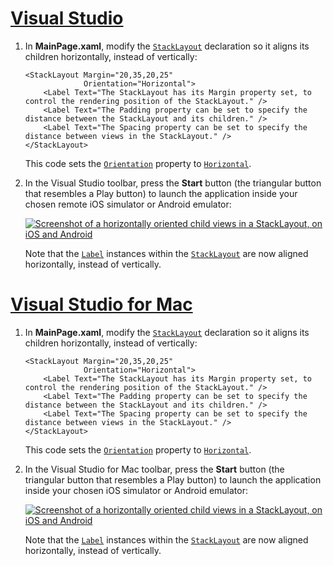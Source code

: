 # [Visual Studio](#tab/vswin)

1. In **MainPage.xaml**, modify the [`StackLayout`](xref:Xamarin.Forms.StackLayout) declaration so it aligns its children horizontally, instead of vertically:

    ```xaml
    <StackLayout Margin="20,35,20,25"
                 Orientation="Horizontal">
        <Label Text="The StackLayout has its Margin property set, to control the rendering position of the StackLayout." />
        <Label Text="The Padding property can be set to specify the distance between the StackLayout and its children." />
        <Label Text="The Spacing property can be set to specify the distance between views in the StackLayout." />
    </StackLayout>
    ```

    This code sets the [`Orientation`](xref:Xamarin.Forms.StackLayout.Orientation) property to [`Horizontal`](xref:Xamarin.Forms.StackOrientation.Horizontal).

1. In the Visual Studio toolbar, press the **Start** button (the triangular button that resembles a Play button) to launch the application inside your chosen remote iOS simulator or Android emulator:

    [![Screenshot of a horizontally oriented child views in a StackLayout, on iOS and Android](../images/orientation.png "StackLayout containing horizontally oriented Label instances")](../images/orientation-large.png#lightbox "StackLayout containing horizontally oriented Label instances")

    Note that the [`Label`](xref:Xamarin.Forms.Label) instances within the [`StackLayout`](xref:Xamarin.Forms.StackLayout) are now aligned horizontally, instead of vertically.

# [Visual Studio for Mac](#tab/vsmac)

1. In **MainPage.xaml**, modify the [`StackLayout`](xref:Xamarin.Forms.StackLayout) declaration so it aligns its children horizontally, instead of vertically:

    ```xaml
    <StackLayout Margin="20,35,20,25"
                 Orientation="Horizontal">
        <Label Text="The StackLayout has its Margin property set, to control the rendering position of the StackLayout." />
        <Label Text="The Padding property can be set to specify the distance between the StackLayout and its children." />
        <Label Text="The Spacing property can be set to specify the distance between views in the StackLayout." />
    </StackLayout>
    ```

    This code sets the [`Orientation`](xref:Xamarin.Forms.StackLayout.Orientation) property to [`Horizontal`](xref:Xamarin.Forms.StackOrientation.Horizontal).

1. In the Visual Studio for Mac toolbar, press the **Start** button (the triangular button that resembles a Play button) to launch the application inside your chosen iOS simulator or Android emulator:

    [![Screenshot of a horizontally oriented child views in a StackLayout, on iOS and Android](../images/orientation.png "StackLayout containing horizontally oriented Label instances")](../images/orientation-large.png#lightbox "StackLayout containing horizontally oriented Label instances")

    Note that the [`Label`](xref:Xamarin.Forms.Label) instances within the [`StackLayout`](xref:Xamarin.Forms.StackLayout) are now aligned horizontally, instead of vertically.
